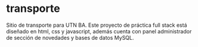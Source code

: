 # transporte
Sitio de transporte para UTN BA.
Este proyecto de práctica full stack está diseñado en html, css y javascript, además cuenta con panel administrador de sección de novedades y bases de datos MySQL.



